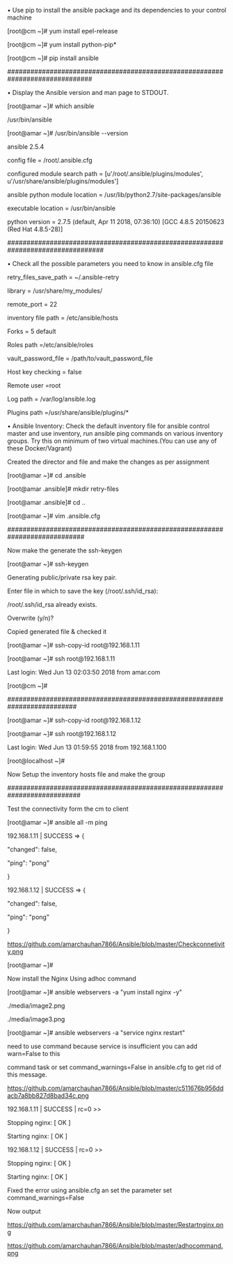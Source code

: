 • Use pip to install the ansible package and its dependencies to your control
machine

[root\@cm \~]\# yum install epel-release

[root\@cm \~]\# yum install python-pip\*

[root\@cm \~]\# pip install ansible

\#\#\#\#\#\#\#\#\#\#\#\#\#\#\#\#\#\#\#\#\#\#\#\#\#\#\#\#\#\#\#\#\#\#\#\#\#\#\#\#\#\#\#\#\#\#\#\#\#\#\#\#\#\#\#\#\#\#\#\#\#\#\#\#\#\#\#\#\#\#\#\#\#\#\#\#\#\#

• Display the Ansible version and man page to STDOUT.

[root\@amar \~]\# which ansible

/usr/bin/ansible

[root\@amar \~]\# /usr/bin/ansible --version

ansible 2.5.4

config file = /root/.ansible.cfg

configured module search path = [u'/root/.ansible/plugins/modules',
u'/usr/share/ansible/plugins/modules']

ansible python module location = /usr/lib/python2.7/site-packages/ansible

executable location = /usr/bin/ansible

python version = 2.7.5 (default, Apr 11 2018, 07:36:10) [GCC 4.8.5 20150623 (Red
Hat 4.8.5-28)]

\#\#\#\#\#\#\#\#\#\#\#\#\#\#\#\#\#\#\#\#\#\#\#\#\#\#\#\#\#\#\#\#\#\#\#\#\#\#\#\#\#\#\#\#\#\#\#\#\#\#\#\#\#\#\#\#\#\#\#\#\#\#\#\#\#\#\#\#\#\#\#\#\#\#\#\#\#\#\#\#\#

• Check all the possible parameters you need to know in ansible.cfg file

retry_files_save_path = \~/.ansible-retry

library = /usr/share/my_modules/

remote_port = 22

inventory file path = /etc/ansible/hosts

Forks = 5 default

Roles path =/etc/ansible/roles

vault_password_file = /path/to/vault_password_file

Host key checking = false

Remote user =root

Log path = /var/log/ansible.log

Plugins path =/usr/share/ansible/plugins/\*

• Ansible Inventory: Check the default inventory file for ansible control master
and use inventory, run ansible ping commands on various inventory groups. Try
this on minimum of two virtual machines.(You can use any of these
Docker/Vagrant)

Created the director and file and make the changes as per assignment

[root\@amar \~]\# cd .ansible

[root\@amar .ansible]\# mkdir retry-files

[root\@amar .ansible]\# cd ..

[root\@amar \~]\# vim .ansible.cfg

\#\#\#\#\#\#\#\#\#\#\#\#\#\#\#\#\#\#\#\#\#\#\#\#\#\#\#\#\#\#\#\#\#\#\#\#\#\#\#\#\#\#\#\#\#\#\#\#\#\#\#\#\#\#\#\#\#\#\#\#\#\#\#\#\#\#\#\#\#\#\#\#\#\#\#\#

Now make the generate the ssh-keygen

[root\@amar \~]\# ssh-keygen

Generating public/private rsa key pair.

Enter file in which to save the key (/root/.ssh/id_rsa):

/root/.ssh/id_rsa already exists.

Overwrite (y/n)?

Copied generated file & checked it

[root\@amar \~]\# ssh-copy-id root\@192.168.1.11

[root\@amar \~]\# ssh root\@192.168.1.11

Last login: Wed Jun 13 02:03:50 2018 from amar.com

[root\@cm \~]\#

\#\#\#\#\#\#\#\#\#\#\#\#\#\#\#\#\#\#\#\#\#\#\#\#\#\#\#\#\#\#\#\#\#\#\#\#\#\#\#\#\#\#\#\#\#\#\#\#\#\#\#\#\#\#\#\#\#\#\#\#\#\#\#\#\#\#\#\#\#\#\#\#\#\#

[root\@amar \~]\# ssh-copy-id root\@192.168.1.12

[root\@amar \~]\# ssh root\@192.168.1.12

Last login: Wed Jun 13 01:59:55 2018 from 192.168.1.100

[root\@localhost \~]\#

Now Setup the inventory hosts file and make the group

\#\#\#\#\#\#\#\#\#\#\#\#\#\#\#\#\#\#\#\#\#\#\#\#\#\#\#\#\#\#\#\#\#\#\#\#\#\#\#\#\#\#\#\#\#\#\#\#\#\#\#\#\#\#\#\#\#\#\#\#\#\#\#\#\#\#\#\#\#\#\#\#\#\#\#

Test the connectivity form the cm to client

[root\@amar \~]\# ansible all -m ping

192.168.1.11 \| SUCCESS =\> {

"changed": false,

"ping": "pong"

}

192.168.1.12 \| SUCCESS =\> {

"changed": false,

"ping": "pong"

}

https://github.com/amarchauhan7866/Ansible/blob/master/Checkconnetivity.png

[root\@amar \~]\#

Now install the Nginx Using adhoc command

[root\@amar \~]\# ansible webservers -a "yum install nginx -y"

./media/image2.png

./media/image3.png

[root\@amar \~]\# ansible webservers -a "service nginx restart"

need to use command because service is insufficient you can add warn=False to
this

command task or set command_warnings=False in ansible.cfg to get rid of this
message.

https://github.com/amarchauhan7866/Ansible/blob/master/c511676b956ddacb7a8bb827d8bad34c.png

192.168.1.11 \| SUCCESS \| rc=0 \>\>

Stopping nginx: [ OK ]

Starting nginx: [ OK ]

192.168.1.12 \| SUCCESS \| rc=0 \>\>

Stopping nginx: [ OK ]

Starting nginx: [ OK ]

Fixed the error using ansible.cfg an set the parameter set
command_warnings=False

Now output

https://github.com/amarchauhan7866/Ansible/blob/master/Restartnginx.png

https://github.com/amarchauhan7866/Ansible/blob/master/adhocommand.png
